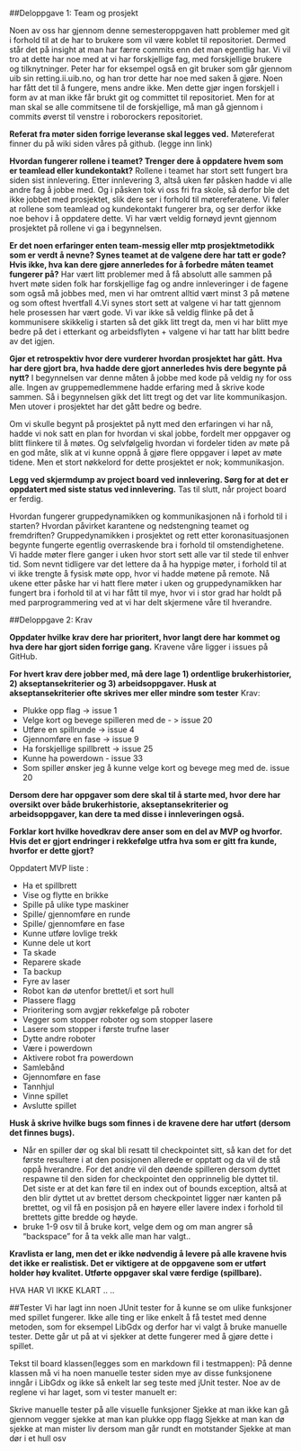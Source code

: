 
##Deloppgave 1: Team og prosjekt

Noen av oss har gjennom denne semesteroppgaven hatt problemer med git i forhold til at de har to brukere som vil være koblet til repositoriet. Dermed står det på insight at man har færre commits enn det man egentlig har. Vi vil tro at dette har noe med at vi har forskjellige fag, med forskjellige brukere og tilknytninger. Peter har for eksempel også en git bruker som går gjennom uib sin retting.ii.uib.no, og han tror dette har noe med saken å gjøre. Noen har fått det til å fungere, mens andre ikke. Men dette gjør ingen forskjell i form av at man ikke får brukt git og committet til repositoriet. Men for at man skal se alle commitsene til de forskjellige, må man gå gjennom i commits øverst til venstre i roborockers repositoriet. 


**Referat fra møter siden forrige leveranse skal legges ved.** 
Møtereferat finner du på wiki siden våres på github. (legge inn link)


**Hvordan fungerer rollene i teamet? Trenger dere å oppdatere hvem som er teamlead eller kundekontakt?** 
Rollene i teamet har stort sett fungert bra siden sist innlevering. Etter innlevering 3, altså uken før påsken hadde vi alle andre fag å jobbe med. Og i påsken tok vi oss fri fra skole, så derfor ble det ikke jobbet med prosjektet, slik dere ser i forhold til møtereferatene. Vi føler at rollene som teamlead og kundekontakt fungerer bra, og ser derfor ikke noe behov i å oppdatere dette. Vi har vært veldig fornøyd jevnt gjennom prosjektet på rollene vi ga i begynnelsen. 

**Er det noen erfaringer enten team-messig eller mtp prosjektmetodikk som er verdt å nevne? Synes teamet at de valgene dere har tatt er gode? Hvis ikke, hva kan dere gjøre annerledes for å forbedre måten teamet fungerer på?** 
Har vært litt problemer med å få absolutt alle sammen på hvert møte siden folk har forskjellige fag og andre innleveringer i de fagene som også må jobbes med, men vi har omtrent alltid vært minst 3 på møtene og som oftest hvertfall 4.Vi synes stort sett at valgene vi har tatt gjennom hele prosessen har vært gode. Vi var ikke så veldig flinke på det å kommunisere skikkelig i starten så det gikk litt tregt da, men vi har blitt mye bedre på det i etterkant og arbeidsflyten + valgene vi har tatt har blitt bedre av det igjen.


**Gjør et retrospektiv hvor dere vurderer hvordan prosjektet har gått. Hva har dere gjort bra, hva hadde dere gjort annerledes hvis dere begynte på nytt?** 
I begynnelsen var denne måten å jobbe med kode på veldig ny for oss alle. Ingen av gruppemedlemmene hadde erfaring med å skrive kode sammen. Så i begynnelsen gikk det litt tregt og det var lite kommunikasjon. Men utover i prosjektet har det gått bedre og bedre. 

Om vi skulle begynt på prosjektet på nytt med den erfaringen vi har nå, hadde vi nok satt en plan for hvordan vi skal jobbe, fordelt mer oppgaver og blitt flinkere til å møtes. Og selvfølgelig hvordan vi fordeler tiden av møte på en god måte, slik at vi kunne oppnå å gjøre flere oppgaver i løpet av møte tidene. Men et stort nøkkelord for dette prosjektet er nok; kommunikasjon. 



**Legg ved skjermdump av project board ved innlevering. Sørg for at det er oppdatert med siste status ved innlevering.** 
Tas til slutt, når project board er ferdig. 


Hvordan fungerer gruppedynamikken og kommunikasjonen nå i forhold til i starten? Hvordan påvirket karantene og nedstengning teamet og fremdriften?
Gruppedynamikken i prosjektet og rett etter koronasituasjonen begynte fungerte egentlig overraskende bra i forhold til omstendighetene. Vi hadde møter flere ganger i uken hvor stort sett alle var til stede til enhver tid. Som nevnt tidligere var det lettere da å ha hyppige møter, i forhold til at vi ikke trengte å fysisk møte opp, hvor vi hadde møtene på remote. Nå ukene etter påske har vi hatt flere møter i uken og gruppedynamikken har fungert bra i forhold til at vi har fått til mye, hvor vi i stor grad har holdt på med parprogrammering ved at vi har delt skjermene våre til hverandre. 


##Deloppgave 2: Krav

**Oppdater hvilke krav dere har prioritert, hvor langt dere har kommet og hva dere har gjort siden forrige gang.** 
Kravene våre ligger i issues på GitHub. 



**For hvert krav dere jobber med, må dere lage 1) ordentlige brukerhistorier, 2) akseptansekriterier og 3) arbeidsoppgaver. Husk at akseptansekriterier ofte skrives mer eller mindre som tester**
Krav:
* Plukke opp flag -> issue 1
* Velge kort og bevege spilleren med de - > issue 20
* Utføre en spillrunde -> issue 4
* Gjennomføre en fase -> issue 9
* Ha forskjellige spillbrett -> issue 25
* Kunne ha powerdown - issue 33
* Som spiller ønsker jeg å kunne velge kort og bevege meg med de. issue 20



**Dersom dere har oppgaver som dere skal til å starte med, hvor dere har oversikt over både brukerhistorie, akseptansekriterier og arbeidsoppgaver, kan dere ta med disse i innleveringen også.** 


**Forklar kort hvilke hovedkrav dere anser som en del av MVP og hvorfor. Hvis det er gjort endringer i rekkefølge utfra hva som er gitt fra kunde, hvorfor er dette gjort?** 

Oppdatert MVP liste :
* Ha et spillbrett
* Vise og flytte en brikke
* Spille på ulike type maskiner
* Spille/ gjennomføre en runde
* Spille/ gjennomføre en fase
* Kunne utføre lovlige trekk
* Kunne dele ut kort
* Ta skade
* Reparere skade
* Ta backup
* Fyre av laser
* Robot kan dø utenfor brettet/i et sort hull
* Plassere flagg
* Prioritering som avgjør rekkefølge på roboter
* Vegger som stopper roboter og som stopper lasere
* Lasere som stopper i første trufne laser
* Dytte andre roboter
* Være i powerdown
* Aktivere robot fra powerdown
* Samlebånd
* Gjennomføre en fase
* Tannhjul
* Vinne spillet
* Avslutte spillet


**Husk å skrive hvilke bugs som finnes i de kravene dere har utført (dersom det finnes bugs).** 
- Når en spiller dør og skal bli resatt til checkpointet sitt, så kan det for det første resultere i at den posisjonen allerede er opptatt og da vil de stå oppå hverandre. For det andre vil den døende spilleren dersom dyttet respawne til den siden for checkpointet den opprinnelig ble dyttet til. Det siste er at det kan føre til en index out of bounds exception, altså at den blir dyttet ut av brettet dersom checkpointet ligger nær kanten på brettet, og vil få en posisjon på en høyere eller lavere index i forhold til brettets gitte bredde og høyde. 
- bruke 1-9 osv til å bruke kort, velge dem og om man angrer så “backspace” for å ta vekk alle man har valgt..

**Kravlista er lang, men det er ikke nødvendig å levere på alle kravene hvis det ikke er realistisk. Det er viktigere at de oppgavene som er utført holder høy kvalitet. Utførte oppgaver skal være ferdige (spillbare).**


HVA HAR VI IKKE KLART ..  .. 






##Tester 
Vi har lagt inn noen JUnit tester for å kunne se om ulike funksjoner med spillet fungerer. Ikke alle ting er like enkelt å få testet med denne metoden, som for eksempel LibGdx og derfor har vi valgt å bruke manuelle tester. Dette går ut på at vi sjekker at dette fungerer med å gjøre dette i spillet. 

Tekst til board klassen(legges som en markdown fil i testmappen):
På denne klassen må vi ha noen manuelle tester siden mye av disse funksjonene inngår i LibGdx og ikke så enkelt lar seg teste med jUnit tester. Noe av de reglene vi har laget, som vi tester manuelt er: 

Skrive manuelle tester på alle visuelle funksjoner
Sjekke at man ikke kan gå gjennom vegger
sjekke at man kan plukke opp flagg
Sjekke at man kan dø
sjekke at man mister liv dersom man går rundt en motstander
Sjekke at man dør i et hull
osv

